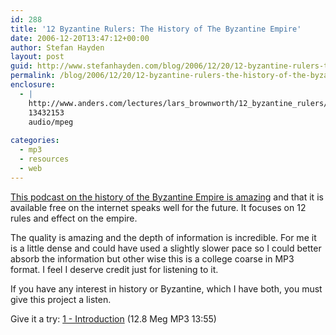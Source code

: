 ```yaml
---
id: 288
title: '12 Byzantine Rulers: The History of The Byzantine Empire'
date: 2006-12-20T13:47:12+00:00
author: Stefan Hayden
layout: post
guid: http://www.stefanhayden.com/blog/2006/12/20/12-byzantine-rulers-the-history-of-the-byzantine-empire/
permalink: /blog/2006/12/20/12-byzantine-rulers-the-history-of-the-byzantine-empire/
enclosure:
  - |
    http://www.anders.com/lectures/lars_brownworth/12_byzantine_rulers/01-Introduction.mp3
    13432153
    audio/mpeg
    
categories:
  - mp3
  - resources
  - web
---
```

<p><a href="http://www.anders.com/lectures/lars_brownworth/12_byzantine_rulers/">This podcast on the history of the Byzantine Empire is amazing</a> and that it is available free on the internet speaks well for the future. It focuses on 12 rules and effect on the empire.</p>
<p>The quality is amazing and the depth of information is incredible. For me it is a little dense and could have used a slightly slower pace so I could better absorb the information but other wise this is a college coarse in MP3 format. I feel I deserve credit just for listening to it.</p>
<p>If you have any interest in history or Byzantine, which I have both, you must give this project a listen.</p>
<p>Give it a try: <a href="http://www.anders.com/lectures/lars_brownworth/12_byzantine_rulers/01-Introduction.mp3">1 - Introduction</a> (12.8 Meg MP3 13:55)
</p>
